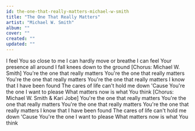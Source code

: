 ```yaml
---
id: the-one-that-really-matters-michael-w-smith
title: "The One That Really Matters"
artist: "Michael W. Smith"
album: ""
cover: ""
created: ""
updated: ""
---
```


I feel You so close to me
I can hardly move or breathe
I can feel Your presence all around
I fall knees down to the ground
[Chorus: Michael W. Smith]
You're the one that really matters
You're the one that really matters
You're the one that really matters
You're the one that really matters
I know that I have been found
The cares of life can't hold me down
'Cause You're the one I want to please
What matters now is what You think
[Chorus: Michael W. Smith & Kari Jobe]
You're the one that really matters
You're the one that really matters
You're the one that really matters
You're the one that really matters
I know that I have been found
The cares of life can't hold me down
'Cause You're the one I want to please
What matters now is what You think